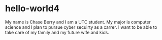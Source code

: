 # hello-world4
My name is Chase Berry and I am a UTC student. My major is computer science and I plan to pursue cyber secuirty as a carrer. I want to be able to take care of my family and my future wife and kids. 
